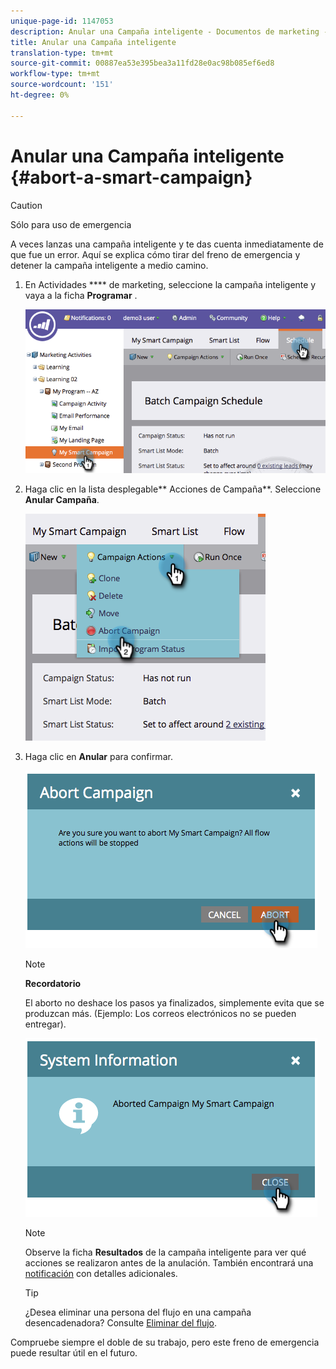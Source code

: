 ```yaml
---
unique-page-id: 1147053
description: Anular una Campaña inteligente - Documentos de marketing - Documentación del producto
title: Anular una Campaña inteligente
translation-type: tm+mt
source-git-commit: 00887ea53e395bea3a11fd28e0ac98b085ef6ed8
workflow-type: tm+mt
source-wordcount: '151'
ht-degree: 0%

---
```



# Anular una Campaña inteligente {#abort-a-smart-campaign}

>[!CAUTION]
>
>Sólo para uso de emergencia

A veces lanzas una campaña inteligente y te das cuenta inmediatamente de que fue un error. Aquí se explica cómo tirar del freno de emergencia y detener la campaña inteligente a medio camino.

1. En Actividades **** de marketing, seleccione la campaña inteligente y vaya a la ficha **Programar** .

   ![](assets/image2014-9-22-16-3a19-3a44.png)

1. Haga clic en la lista desplegable** Acciones de Campaña**. Seleccione **Anular Campaña**.

   ![](assets/image2014-9-22-16-19-48.png)

1. Haga clic en **Anular** para confirmar.

   ![](assets/image2014-9-22-16-3a19-3a57.png)

   >[!NOTE]
   >
   >**Recordatorio**
   >
   >
   >El aborto no deshace los pasos ya finalizados, simplemente evita que se produzcan más. (Ejemplo: Los correos electrónicos no se pueden entregar).

   ![](assets/image2014-9-22-16-3a20-3a0.png)

   >[!NOTE]
   >
   >Observe la ficha **Resultados** de la campaña inteligente para ver qué acciones se realizaron antes de la anulación. También encontrará una [notificación](../../../../product-docs/core-marketo-concepts/miscellaneous/understanding-notifications.md) con detalles adicionales.

   >[!TIP]
   >
   >¿Desea eliminar una persona del flujo en una campaña desencadenadora? Consulte [Eliminar del flujo](../../../../product-docs/core-marketo-concepts/smart-campaigns/flow-actions/remove-from-flow.md).

Compruebe siempre el doble de su trabajo, pero este freno de emergencia puede resultar útil en el futuro.